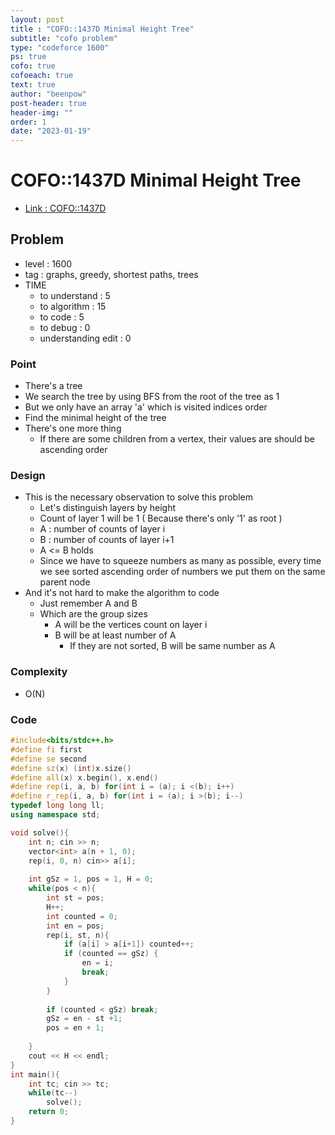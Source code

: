 ```yaml
---
layout: post
title : "COFO::1437D Minimal Height Tree"
subtitle: "cofo problem"
type: "codeforce 1600"
ps: true
cofo: true
cofoeach: true
text: true
author: "beenpow"
post-header: true
header-img: ""
order: 1
date: "2023-01-19"
---
```

# COFO::1437D Minimal Height Tree
- [Link : COFO::1437D](https://codeforces.com/problemset/problem/1437/D)


## Problem 

- level : 1600
- tag : graphs, greedy, shortest paths, trees
- TIME
  - to understand    : 5
  - to algorithm     : 15
  - to code          : 5
  - to debug         : 0
  - understanding edit : 0

### Point
- There's a tree
- We search the tree by using BFS from the root of the tree as 1
- But we only have an array 'a' which is visited indices order
- Find the minimal height of the tree
- There's one more thing
  - If there are some children from a vertex, their values are should be ascending order

### Design
- This is the necessary observation to solve this problem
  - Let's distinguish layers by height
  - Count of layer 1 will be 1 ( Because there's only '1' as root )
  - A : number of counts of layer i
  - B : number of counts of layer i+1
  - A <= B holds
  - Since we have to squeeze numbers as many as possible, every time we see sorted ascending order of numbers we put them on the same parent node
- And it's not hard to make the algorithm to code
  - Just remember A and B
  - Which are the group sizes
    - A will be the vertices count on layer i
    - B will be at least number of A 
      - If they are not sorted, B will be same number as A


### Complexity
- O(N)

### Code

```cpp
#include<bits/stdc++.h>
#define fi first
#define se second
#define sz(x) (int)x.size()
#define all(x) x.begin(), x.end()
#define rep(i, a, b) for(int i = (a); i <(b); i++)
#define r_rep(i, a, b) for(int i = (a); i >(b); i--)
typedef long long ll;
using namespace std;

void solve(){
	int n; cin >> n;
	vector<int> a(n + 1, 0);
	rep(i, 0, n) cin>> a[i];
	
	int gSz = 1, pos = 1, H = 0;
	while(pos < n){
		int st = pos;
		H++;
		int counted = 0;
		int en = pos;
		rep(i, st, n){
			if (a[i] > a[i+1]) counted++;
			if (counted == gSz) {
				en = i;
				break;
			}
		}
		
		if (counted < gSz) break;
		gSz = en - st +1;
		pos = en + 1;
		
	}
	cout << H << endl;
}
int main(){
    int tc; cin >> tc;
    while(tc--)
        solve();
    return 0;
}
```
